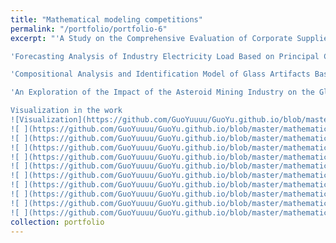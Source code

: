 ```yaml
---
title: "Mathematical modeling competitions"
permalink: "/portfolio/portfolio-6"
excerpt: "'A Study on the Comprehensive Evaluation of Corporate Suppliers and Decision-making on Ordering and Trans-shipment Programs' 

'Forecasting Analysis of Industry Electricity Load Based on Principal Component Regression and ARIMA'

'Compositional Analysis and Identification Model of Glass Artifacts Based on Logistic Regression and Stochastic Prediction'

'An Exploration of the Impact of the Asteroid Mining Industry on the Global Equity Model'

Visualization in the work
![Visualization](https://github.com/GuoYuuuu/GuoYu.github.io/blob/master/mathematical/1.png?raw=true)
![ ](https://github.com/GuoYuuuu/GuoYu.github.io/blob/master/mathematical/2.png?raw=true)
![ ](https://github.com/GuoYuuuu/GuoYu.github.io/blob/master/mathematical/3.png?raw=true)
![ ](https://github.com/GuoYuuuu/GuoYu.github.io/blob/master/mathematical/4.png?raw=true)
![ ](https://github.com/GuoYuuuu/GuoYu.github.io/blob/master/mathematical/5.png?raw=true)
![ ](https://github.com/GuoYuuuu/GuoYu.github.io/blob/master/mathematical/6.png?raw=true)
![ ](https://github.com/GuoYuuuu/GuoYu.github.io/blob/master/mathematical/7.png?raw=true)
![ ](https://github.com/GuoYuuuu/GuoYu.github.io/blob/master/mathematical/8.png?raw=true)
![ ](https://github.com/GuoYuuuu/GuoYu.github.io/blob/master/mathematical/9.png?raw=true)
![ ](https://github.com/GuoYuuuu/GuoYu.github.io/blob/master/mathematical/10.png?raw=true)
![ ](https://github.com/GuoYuuuu/GuoYu.github.io/blob/master/mathematical/11.png?raw=true)"
collection: portfolio
---
```


